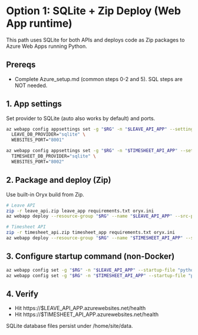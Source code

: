 # Option 1: SQLite + Zip Deploy (Web App runtime)

This path uses SQLite for both APIs and deploys code as Zip packages to Azure Web Apps running Python.

## Prereqs
- Complete Azure_setup.md (common steps 0-2 and 5). SQL steps are NOT needed.

## 1. App settings
Set provider to SQLite (auto also works by default) and ports.
```bash
az webapp config appsettings set -g "$RG" -n "$LEAVE_API_APP" --settings \
  LEAVE_DB_PROVIDER="sqlite" \
  WEBSITES_PORT="8001"

az webapp config appsettings set -g "$RG" -n "$TIMESHEET_API_APP" --settings \
  TIMESHEET_DB_PROVIDER="sqlite" \
  WEBSITES_PORT="8002"
```

## 2. Package and deploy (Zip)
Use built-in Oryx build from Zip.
```bash
# Leave API
zip -r leave_api.zip leave_app requirements.txt oryx.ini
az webapp deploy --resource-group "$RG" --name "$LEAVE_API_APP" --src-path leave_api.zip --type zip

# Timesheet API
zip -r timesheet_api.zip timesheet_app requirements.txt oryx.ini
az webapp deploy --resource-group "$RG" --name "$TIMESHEET_API_APP" --src-path timesheet_api.zip --type zip
```

## 3. Configure startup command (non-Docker)
```bash
az webapp config set -g "$RG" -n "$LEAVE_API_APP" --startup-file "python -m leave_app.startup"
az webapp config set -g "$RG" -n "$TIMESHEET_API_APP" --startup-file "python -m timesheet_app.startup"
```

## 4. Verify
- Hit https://$LEAVE_API_APP.azurewebsites.net/health
- Hit https://$TIMESHEET_API_APP.azurewebsites.net/health

SQLite database files persist under /home/site/data.
